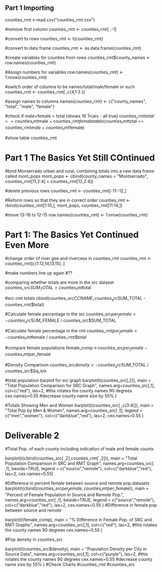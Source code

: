 

## Part 1 Importing


counties_rmt <-read.csv("counties_rmt.csv")

#remove first column
counties_rmt <- counties_rmt[ ,-1]

#convert to rows
counties_rmt <- t(counties_rmt)

#convert to data frame
counties_rmt <- as.data.frame(counties_rmt)

#create variables for counties from rows
counties_rmt$county_names <- row.names(counties_rmt)

#Assign numbers for variables
row.names(counties_rmt) <- 1:nrow(counties_rmt)

#switch order of columns to be names/total/male/female or such
counties_rmt <- counties_rmt[ ,c(4,1:3 )]

#assign names to columns 
names(counties_rmt) <- c("county_names", "total", "male", "female")

#check if male+female = total (shows 16 Trues - all true)
counties_rmt$total == counties_rmt$male + counties_rmt$female
table(counties_rmt$total == counties_rmt$male + counties_rmt$female)

#show table
counties_rmt

# Part 1 The Basics Yet Still COntinued

#bind Monserrado urban and rural, combining totals into a new data frame called mont_pops
mont_pops <- cbind(county_names = "Montserrado", counties_rmt[11,2:4] + counties_rmt[12,2:4])

#delete previous rows
counties_rmt <- counties_rmt[-11:-12,]

#Reform rows so that they are in correct order
counties_rmt <- rbind(counties_rmt[1:10,], mont_pops, counties_rmt[11:14,])

#move 13-16 to 12-15
row.names(counties_rmt) <- 1:nrow(counties_rmt)

# Part 1: The Basics Yet Continued Even More

#change order of river gee and rivercess in counties_rmt
counties_rmt <- counties_rmt[c(1:12,14,13,15), ]

#make numbers line up again
#??

  #comparing whether totals are more in the src dataset
counties_src$SUM_TOTAL > counties_rmt$total  

#src-rmt totals
cbind(counties_src$CCNAME, counties_src$SUM_TOTAL - counties_rmt$total)

#Calculate female percentage in the src
counties_src$per_female <- counties_src$SUM_FEMALE / counties_src$SUM_TOTAL

#Calculate female percentage in the rmt
counties_rmt$per_female <- counties_rmt$female / counties_rmt$total

#compare female populations
female_comp <-counties_src$per_female - counties_rmt$per_female

#Density Comparison
counties_src$density <- counties_src$SUM_TOTAL /
  counties_src$Sq_km

#total population barplot for src graph
barplot(t(counties_src[,2]),
        main = "Total Population Comparison for SRC Graph", 
        names.arg=counties_src[,1],
        col=c("red"),
        las=2, #this rotates the county names 90 degrees
        cex.names=0.55 #decrease county name size by 55%
        )



#Totals Showing Men and Women
barplot(t(counties_src[ ,c(3:4)]),
        main = "Total Pop by Men & Women",
        names.arg=counties_src[ ,1],
        legend = c("men","women"),
        col=c("darkblue","red"),
        las=2,
        cex.names=0.55
)


# Deliverable 2

#Total Pop. of each county including indication of male and female counts

barplot(t(cbind(counties_src[ ,2],counties_rmt[ ,2])),
        main = "Total Population Comparison in SRC and RMT Graph",
        names.arg=counties_src[ ,1],
        beside=TRUE,
        legend = c("source","remote"),
        col=c("darkblue","red"),
        las=2,
        cex.names=0.55)

        


                

#Difference in percent female between source and remote pop.datasets
        barplot(t(cbind(counties_src$per_female,
                        counties_rmt$per_female)),
                main = "Percent of Female Population in Source and Remote Pop.",
                names.arg=counties_src[ ,1],
                beside=TRUE,
                legend = c("source","remote"),
                col=c("darkblue","red"),
                las=2,
                cex.names=0.55 )
#Difference in female pop between source and remote
        
barplot(t(female_comp),
        main = "% Difference in Female Pop. of SRC and RMT Graphs", 
        names.arg=counties_src[,1],
        col=c("red"),
        las=2, #this rotates the county names 90 degrees
        cex.names=0.55
)        
        
#Pop density in counties_src

barplot(t(counties_src$density),
        main = "Population Density per City in Source Data", 
        names.arg=counties_src[,1],
        col=c("purple"),
        las=2, #this rotates the county names 90 degrees
        cex.names=0.55 #decrease county name size by 55%
)
#Check Charts
#counties_rmt
#counties_src


